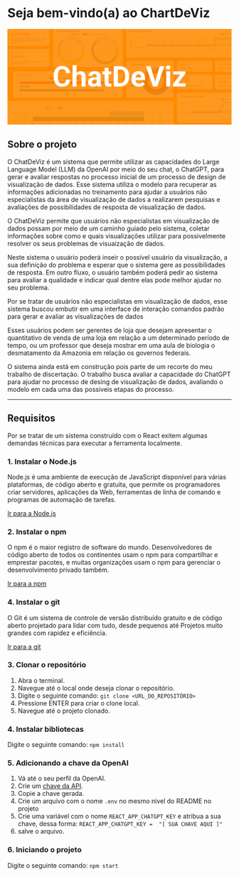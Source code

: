 # Seja bem-vindo(a) ao ChartDeViz
![Baner com o texto ChatDeViz, o nome do site](/assets/banner.png)

## Sobre o projeto

O ChatDeViz é um sistema que permite utilizar as capacidades do Large Language Model (LLM) da OpenAI por meio do seu chat, o ChatGPT, para gerar e avaliar respostas no processo inicial de um processo de design de visualização de dados. Esse sistema utiliza o modelo para recuperar as informações adicionadas no treinamento para ajudar a usuários não especialistas da área de visualização de dados a realizarem pesquisas e avaliações de possibilidades de resposta de visualização de dados.

O ChatDeViz permite que usuários não especialistas em visualização de dados possam por meio de um caminho guiado pelo sistema, coletar informações sobre como e quais visualizações utilizar para possivelmente resolver os seus problemas de visuaização de dados.

Neste sistema o usuário poderá inseir o possível usuário da visualização, a sua definição do problema e esperar que o sistema gere as possibilidades de resposta. Em outro fluxo, o usuário também poderá pedir ao sistema para avaliar a qualidade e indicar qual dentre elas pode melhor ajudar no seu problema.

Por se tratar de usuários não especialistas em visualização de dados, esse sistema buscou embutir em uma interface de interação comandos padrão para gerar e avaliar as visualizações de dados

Esses usuários podem ser gerentes de loja que desejam apresentar o quantitativo de venda de uma loja em relação a um determinado período de tempo, ou um professor que deseja mostrar em uma aula de biologia o desmatamento da Amazonia em relação os governos federais.

O sistema ainda está em construção pois parte de um recorte do meu trabalho de discertação. O trabalho busca avaliar a capacidade do ChatGPT para ajudar no processo de desing de visualização de dados, avaliando o modelo em cada uma das possiveis etapas do processo.

___

## Requisitos

Por se tratar de um sistema construído com o React exitem algumas demandas técnicas para executar a ferramenta localmente.

### 1. Instalar o Node.js
Node.js é uma ambiente de execução de JavaScript disponível para várias plataformas, de código aberto e gratuita, que permite os programadores criar servidores, aplicações da Web, ferramentas de linha de comando e programas de automação de tarefas.

[Ir para a Node.js](https://nodejs.org/pt)

### 2. Instalar o npm
O npm é o maior registro de software do mundo. Desenvolvedores de código aberto de todos os continentes usam o npm para compartilhar e emprestar pacotes, e muitas organizações usam o npm para gerenciar o desenvolvimento privado também.

[Ir para a npm](https://www.npmjs.com/)

### 4. Instalar o git

O Git é um sistema de controle de versão distribuído gratuito e de código aberto projetado para lidar com tudo, desde pequenos até Projetos muito grandes com rapidez e eficiência.

[Ir para a git](https://git-scm.com/)

### 3. Clonar o repositório

1. Abra o terminal.
2. Navegue até o local onde deseja clonar o repositório.
3. Digite o seguinte comando:
`git clone <URL_DO_REPOSITÓRIO>`
4. Pressione ENTER para criar o clone local.
5. Navegue até o projeto clonado.

### 4. Instalar bibliotecas

Digite o seguinte comando:
`npm install`

### 5. Adicionando a chave da OpenAI
1. Vá até o seu perfil da OpenAI.
2. Crie um [chave da API](https://platform.openai.com/settings/profile?tab=api-keys).
3. Copie a chave gerada.
4. Crie um arquivo com o nome `.env` no mesmo nível do README no projeto
5. Crie uma variável com o nome `REACT_APP_CHATGPT_KEY` e atribua a sua chave, dessa forma:
` REACT_APP_CHATGPT_KEY =  "[ SUA CHAVE AQUI ]" `
1. salve o arquivo.

### 6. Iniciando o projeto
Digite o seguinte comando:
`npm start`